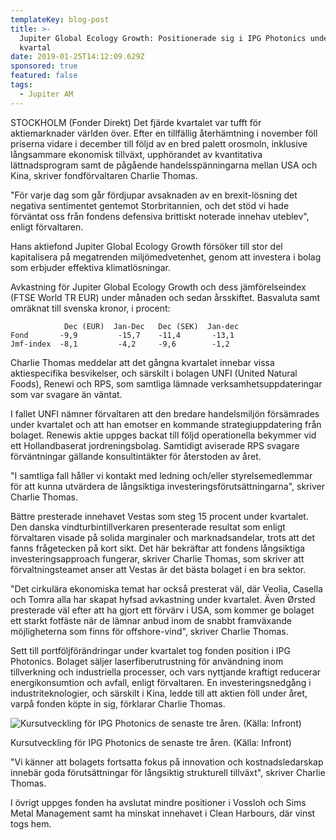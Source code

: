 ```yaml
---
templateKey: blog-post
title: >-
  Jupiter Global Ecology Growth: Positionerade sig i IPG Photonics under motigt
  kvartal
date: 2019-01-25T14:12:09.629Z
sponsored: true
featured: false
tags:
  - Jupiter AM
---
```

STOCKHOLM (Fonder Direkt) Det fjärde kvartalet var tufft för aktiemarknader världen över. Efter en tillfällig återhämtning i november föll priserna vidare i december till följd av en bred palett orosmoln, inklusive långsammare ekonomisk tillväxt, upphörandet av kvantitativa lättnadsprogram samt de pågående handelsspänningarna mellan USA och Kina, skriver fondförvaltaren Charlie Thomas.

"För varje dag som går fördjupar avsaknaden av en brexit-lösning det negativa sentimentet gentemot Storbritannien, och det stöd vi hade förväntat oss från fondens defensiva brittiskt noterade innehav uteblev", enligt förvaltaren.

Hans aktiefond Jupiter Global Ecology Growth försöker till stor del kapitalisera på megatrenden miljömedvetenhet, genom att investera i bolag som erbjuder effektiva klimatlösningar.

Avkastning för Jupiter Global Ecology Growth och dess jämförelseindex (FTSE World TR EUR) under månaden och sedan årsskiftet. Basvaluta samt omräknat till svenska kronor, i procent:

```
            Dec (EUR)  Jan-Dec   Dec (SEK)  Jan-dec             
Fond       -9,9         -15,7    -11,4       -13,1             
Jmf-index  -8,1         -4,2     -9,6        -1,2     
```

Charlie Thomas meddelar att det gångna kvartalet innebar vissa aktiespecifika besvikelser, och särskilt i bolagen UNFI (United Natural Foods), Renewi och RPS, som samtliga lämnade verksamhetsuppdateringar som var svagare än väntat.

I fallet UNFI nämner förvaltaren att den bredare handelsmiljön försämrades under kvartalet och att han emotser en kommande strategiuppdatering från bolaget. Renewis aktie uppges backat till följd operationella bekymmer vid ett Hollandbaserat jordreningsbolag. Samtidigt aviserade RPS svagare förväntningar gällande konsultintäkter för återstoden av året.

"I samtliga fall håller vi kontakt med ledning och/eller styrelsemedlemmar för att kunna utvärdera de långsiktiga investeringsförutsättningarna", skriver Charlie Thomas.

Bättre presterade innehavet Vestas som steg 15 procent under kvartalet. Den danska vindturbintillverkaren presenterade resultat som enligt förvaltaren visade på solida marginaler och marknadsandelar, trots att det fanns frågetecken på kort sikt. Det här bekräftar att fondens långsiktiga investeringsapproach fungerar, skriver Charlie Thomas, som skriver att förvaltningsteamet anser att Vestas är det bästa bolaget i en bra sektor.

"Det cirkulära ekonomiska temat har också presterat väl, där Veolia, Casella och Tomra alla har skapat hyfsad avkastning under kvartalet. Även Ørsted presterade väl efter att ha gjort ett förvärv i USA, som kommer ge bolaget ett starkt fotfäste när de lämnar anbud inom de snabbt framväxande möjligheterna som finns för offshore-vind", skriver Charlie Thomas.

Sett till portföljförändringar under kvartalet tog fonden position i IPG Photonics. Bolaget säljer laserfiberutrustning för användning inom tillverkning och industriella processer, och vars nyttjande kraftigt reducerar energikonsumtion och avfall, enligt förvaltaren. En investeringsnedgång i industriteknologier, och särskilt i Kina, ledde till att aktien föll under året, varpå fonden köpte in sig, förklarar Charlie Thomas.

![Kursutveckling för IPG Photonics de senaste tre åren. (Källa: Infront)](/img/jupiter25jan.png)

<span class="image-caption">Kursutveckling för IPG Photonics de senaste tre åren. (Källa: Infront)</span>

"Vi känner att bolagets fortsatta fokus på innovation och kostnadsledarskap innebär goda förutsättningar för långsiktig strukturell tillväxt", skriver Charlie Thomas.



I övrigt uppges fonden ha avslutat mindre positioner i Vossloh och Sims Metal Management samt ha minskat innehavet i Clean Harbours, där vinst togs hem.

